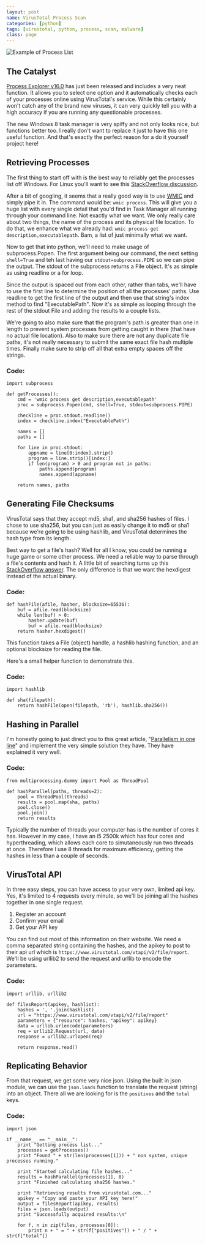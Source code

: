 ```yaml
---
layout: post
name: VirusTotal Process Scan
categories: [python]
tags: [virustotal, python, process, scan, malware]
class: page
---
```


![Example of Process List](/images//process-list-virustotal-python-example.png)

## The Catalyst

[Process Explorer v16.0](http://technet.microsoft.com/en-us/sysinternals/bb896653) has just been released and includes a very neat function. It allows you to select one option and it automatically checks each of your processes online using VirusTotal's service. While this certainly won't catch any of the brand new viruses, it can very quickly tell you with a high accuracy if you are running any questionable processes.

The new Windows 8 task manager is very spiffy and not only looks nice, but functions better too. I really don't want to replace it just to have this one useful function. And that's exactly the perfect reason for a do it yourself project here!

## Retrieving Processes

The first thing to start off with is the best way to reliably get the processes list off Windows. For Linux you'll want to see this [StackOverflow discussion](http://stackoverflow.com/questions/2703640/process-list-on-linux-via-python).

After a bit of googling, it seems that a really good way is to use [WMIC](http://technet.microsoft.com/en-us/library/bb742610.aspx) and simply pipe it in. The command would be: `wmic process`. This will give you a huge list with every single detail that you'd find in Task Manager all running through your command line. Not exactly what we want. We only really care about two things, the name of the process and its physical file location. To do that, we enhance what we already had: `wmic process get description,executablepath`. Bam, a list of just minimally what we want.

Now to get that into python, we'll need to make usage of subprocess.Popen. The first argument being our command, the next setting `shell=True` and teh last having our `stdout=subprocess.PIPE` so we can pipe the output. The stdout of the subprocess returns a File object. It's as simple as using readline or a for loop.

Since the output is spaced out from each other, rather than tabs, we'll have to use the first line to determine the position of all the processes' paths. Use readline to get the first line of the output and then use that string's index method to find "ExecutablePath". Now it's as simple as looping through the rest of the stdout File and adding the results to a couple lists.

We're going to also make sure that the program's path is greater than one in length to prevent system processes from getting caught in there (that have no actual file location). Also to make sure there are not any duplicate file paths, it's not really necessary to submit the same exact file hash multiple times. Finally make sure to strip off all that extra empty spaces off the strings.

### Code:
    import subprocess
    
    def getProcesses():
    	cmd = 'wmic process get description,executablepath'
    	proc = subprocess.Popen(cmd, shell=True, stdout=subprocess.PIPE)
    
    	checkline = proc.stdout.readline()
    	index = checkline.index("ExecutablePath")
    
    	names = []
    	paths = []
    
    	for line in proc.stdout:
    		appname = line[0:index].strip()
    		program = line.strip()[index:]
    		if len(program) > 0 and program not in paths:
    			paths.append(program)
    			names.append(appname)
    
    	return names, paths

## Generating File Checksums

VirusTotal says that they accept md5, sha1, and sha256 hashes of files. I chose to use sha256, but you can just as easily change it to md5 or sha1 because we're going to be using hashlib, and VirusTotal determines the hash type from its length.

Best way to get a file's hash? Well for all I know, you could be running a huge game or some other process. We need a reliable way to parse through a file's contents and hash it. A little bit of searching turns up this [StackOverflow answer](http://stackoverflow.com/questions/3431825/python-generating-a-md5-checksum-of-a-file). The only difference is that we want the hexdigest instead of the actual binary.

### Code:
    def hashFile(afile, hasher, blocksize=65536):
        buf = afile.read(blocksize)
        while len(buf) > 0:
            hasher.update(buf)
            buf = afile.read(blocksize)
        return hasher.hexdigest()

This function takes a File (object) handle, a hashlib hashing function, and an optional blocksize for reading the file.

Here's a small helper function to demonstrate this.

### Code:
    import hashlib
    
    def sha(filepath):
    	return hashFile(open(filepath, 'rb'), hashlib.sha256())

## Hashing in Parallel

I'm honestly going to just direct you to this great article, "[Parallelism in one line](https://medium.com/building-things-on-the-internet/40e9b2b36148)" and implement the very simple solution they have. They have explained it very well.

### Code:
    from multiprocessing.dummy import Pool as ThreadPool
    
    def hashParallel(paths, threads=2):
    	pool = ThreadPool(threads)
    	results = pool.map(sha, paths)
    	pool.close()
    	pool.join()
    	return results

Typically the number of threads your computer has is the number of cores it has. However in my case, I have an i5 2500k which has four cores and hyperthreading, which allows each core to simutaneously run two threads at once. Therefore I use 8 threads for maximum efficiency, getting the hashes in less than a couple of seconds.

## VirusTotal API

In three easy steps, you can have access to your very own, limited api key. Yes, it's limited to 4 requests every minute, so we'll be joining all the hashes together in one single request.

1. Register an account
2. Confirm your email
3. Get your API key

You can find out most of this information on their website. We need a comma separated string containing the hashes, and the apikey to post to their api url which is `https://www.virustotal.com/vtapi/v2/file/report`. We'll be using urllib2 to send the request and urllib to encode the parameters.

### Code:
    import urllib, urllib2
    
    def filesReport(apikey, hashlist):
    	hashes = ', '.join(hashlist)
    	url = "https://www.virustotal.com/vtapi/v2/file/report"
    	parameters = {"resource": hashes, "apikey": apikey}
    	data = urllib.urlencode(parameters)
    	req = urllib2.Request(url, data)
    	response = urllib2.urlopen(req)
    
    	return response.read()

## Replicating Behavior

From that request, we get some very nice json. Using the built in json module, we can use the `json.loads` function to translate the request (string) into an object. There all we are looking for is the `positives` and the `total` keys.

### Code:
    import json
    
    if __name__ == "__main__":
    	print "Getting process list..."
    	processes = getProcesses()
    	print "Found " + str(len(processes[1])) + " non system, unique processes running."
    
    	print "Started calculating file hashes..."
    	results = hashParallel(processes[1], 8)
    	print "Finished calculating sha256 hashes."
    
    	print "Retrieving results from virustotal.com..."
    	apikey = "Copy and paste your API key here!"
    	output = filesReport(apikey, results)
    	files = json.loads(output)
    	print "Successfully acquired results:\n"
    
    	for f, n in zip(files, processes[0]):
    		print n + " = " + str(f["positives"]) + " / " + str(f["total"])